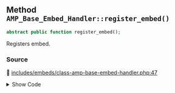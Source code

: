 ## Method `AMP_Base_Embed_Handler::register_embed()`

```php
abstract public function register_embed();
```

Registers embed.

### Source

:link: [includes/embeds/class-amp-base-embed-handler.php:47](../../includes/embeds/class-amp-base-embed-handler.php#L47)

<details>
<summary>Show Code</summary>

```php
abstract public function register_embed();
```

</details>
